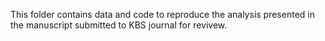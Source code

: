 This folder contains data and code to reproduce the analysis presented in the manuscript submitted to KBS journal for revivew.
